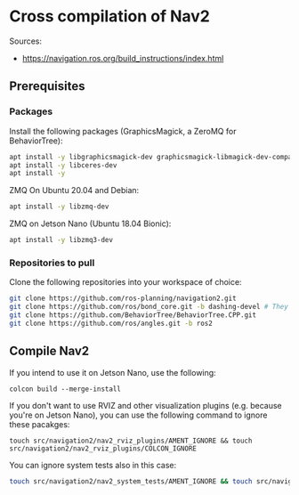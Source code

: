 # Cross compilation of Nav2

Sources:
- https://navigation.ros.org/build_instructions/index.html

## Prerequisites

### Packages
Install the following packages (GraphicsMagick, a ZeroMQ for BehaviorTree):
```bash
apt install -y libgraphicsmagick-dev graphicsmagick-libmagick-dev-compat
apt install -y libceres-dev
apt install -y 
```
ZMQ On Ubuntu 20.04 and Debian:
```bash
apt install -y libzmq-dev
```
ZMQ on Jetson Nano (Ubuntu 18.04 Bionic):
```bash
apt install -y libzmq3-dev
```

### Repositories to pull
Clone the following repositories into your workspace of choice:
```bash
git clone https://github.com/ros-planning/navigation2.git
git clone https://github.com/ros/bond_core.git -b dashing-devel # They use dashing-devel for development for Foxy...
git clone https://github.com/BehaviorTree/BehaviorTree.CPP.git
git clone https://github.com/ros/angles.git -b ros2
```

## Compile Nav2
If you intend to use it on Jetson Nano, use the following:
```
colcon build --merge-install
```

If you don't want to use RVIZ and other visualization plugins (e.g. because you're on Jetson Nano), you can use the following command to ignore these pacakges:
```
touch src/navigation2/nav2_rviz_plugins/AMENT_IGNORE && touch src/navigation2/nav2_rviz_plugins/COLCON_IGNORE
```
You can ignore system tests also in this case:
```bash
touch src/navigation2/nav2_system_tests/AMENT_IGNORE && touch src/navigation2/nav2_system_tests/COLCON_IGNORE
```